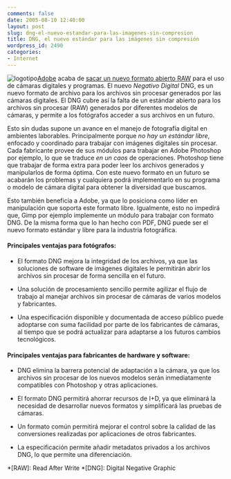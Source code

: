 ```yaml
---
comments: false
date: 2005-08-10 12:40:00
layout: post
slug: dng-el-nuevo-estandar-para-las-imagenes-sin-compresion
title: DNG, el nuevo estándar para las imágenes sin compresión
wordpress_id: 2490
categories:
- Internet
---
```


![logotipo](/images/31.png)[Adobe](http://www.adobe.com) acaba de [sacar un nuevo formato abierto RAW](http://www.adobe.com/products/dng/main.html) para el uso de cámaras digitales y programas. El nuevo _Negativo Digital_ DNG, es un nuevo formato de archivo para los archivos sin procesar generados por las cámaras digitales. El DNG cubre así la falta de un estándar abierto para los archivos sin procesar (RAW) generados por diferentes modelos de cámaras, y permite a los fotógrafos acceder a sus archivos en un futuro.





Esto sin dudas supone un avance en el manejo de fotografía digital en ambientes laborables. Principalmente porque _no hay un estándar libre_, enfocado y coordinado para trabajar con imágenes digitales sin procesar. Cada fabricante provee de sus módulos para trabajar en Adobe Photoshop por ejemplo, lo que se traduce _en un caos_ de operaciones. Photoshop tiene que trabajar de forma extra para poder leer los archivos generados y manipularlos de forma óptima. Con este nuevo formato en un futuro se acabarán los problemas y cualquiera podrá implementarlo en su programa o modelo de cámara digital para obtener la diversidad que buscamos.





Esto también beneficia a Adobe, ya que lo posiciona como líder en manipulación que soporta este formato libre. Igualmente, esto no impedirá que, Gimp por ejemplo implemente un módulo para trabajar con formato DNG. De la misma forma que lo han hecho con PDF, DNG puede ser el nuevo formato estándar y libre para la industria fotográfica.





#### Principales ventajas para fotógrafos:







  * El formato DNG mejora la integridad de los archivos, ya que las soluciones de software de imágenes digitales le permitirán abrir los archivos sin procesar de forma sencilla en el futuro.



  * Una solución de procesamiento sencillo permite agilizar el flujo de trabajo al manejar archivos sin procesar de cámaras de varios modelos y fabricantes.



  * Una especificación disponible y documentada de acceso público puede adoptarse con suma facilidad por parte de los fabricantes de cámaras, al tiempo que se podrá actualizar para adaptarse a los futuros cambios tecnológicos.






#### Principales ventajas para fabricantes de hardware y software:







  * DNG elimina la barrera potencial de adaptación a la cámara, ya que los archivos sin procesar de los nuevos modelos serán inmediatamente compatibles con Photoshop y otras aplicaciones.



  * El formato DNG permitirá ahorrar recursos de I+D, ya que eliminará la necesidad de desarrollar nuevos formatos y simplificará las pruebas de cámaras.



  * Un formato común permitirá mejorar el control sobre la calidad de las conversiones realizadas por aplicaciones de otros fabricantes.



  * La especificación permite añadir metadatos privados a los archivos DNG, lo que permite una diferenciación.



  *[RAW]: Read After Write
  *[DNG]: Digital Negative Graphic
